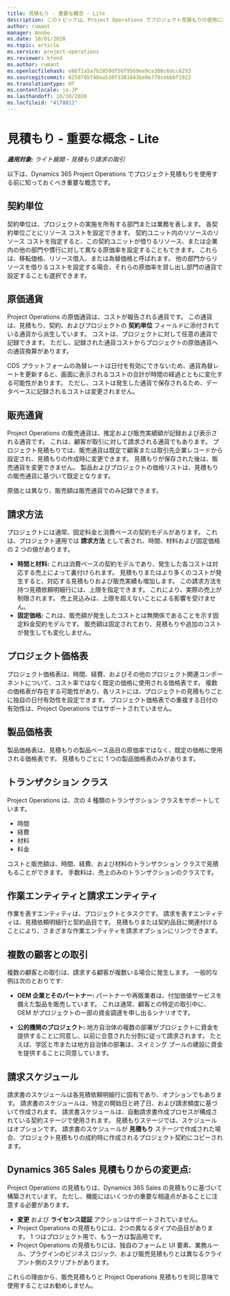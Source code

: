 ```yaml
---
title: 見積もり - 重要な概念 - Lite
description: このトピックは、Project Operations でプロジェクト見積もりの使用に関する情報を提供します。
author: rumant
manager: Annbe
ms.date: 10/01/2020
ms.topic: article
ms.service: project-operations
ms.reviewer: kfend
ms.author: rumant
ms.openlocfilehash: e86f1a5a7b2859df5bf9569ee9ca306c6dcc6293
ms.sourcegitcommit: 625878bf48ea530f3381843be0e778cebbbf1922
ms.translationtype: HT
ms.contentlocale: ja-JP
ms.lasthandoff: 10/30/2020
ms.locfileid: "4178012"
---
```

# <a name="quotes---key-concepts---lite"></a>見積もり - 重要な概念 - Lite

_**適用対象:** ライト展開 - 見積もり請求の取引_


以下は、Dynamics 365 Project Operations でプロジェクト見積もりを使用する前に知っておくべき重要な概念です。

## <a name="contracting-unit"></a>契約単位

契約単位は、プロジェクトの実施を所有する部門または業務を表します。 各契約単位ごとにリソース コストを設定できます。 契約ユニット内のリソースのリソース コストを指定すると、この契約ユニットが借りるリソース、または企業内の他の部門や慣行に対して異なる原価率を設定することもできます。 これらは、移転価格、リソース借入、または為替価格と呼ばれます。 他の部門からリソースを借りるコストを設定する場合、それらの原価率を貸し出し部門の通貨で設定することも選択できます。

## <a name="cost-currency"></a>原価通貨

Project Operations の原価通貨は、コストが報告される通貨です。 この通貨は、見積もり、契約、およびプロジェクトの **契約単位** フィールドに添付されている通貨から派生しています。 コストは、プロジェクトに対して任意の通貨で記録できます。 ただし、記録された通貨コストからプロジェクトの原価通貨への通貨換算があります。

CDS プラットフォームの為替レートは日付を有効にできないため、通貨為替レートを更新すると、画面に表示されるコストの合計が時間の経過とともに変化する可能性があります。 ただし、コストは発生した通貨で保存されるため、データベースに記録されるコストは変更されません。

## <a name="sales-currency"></a>販売通貨

Project Operations の販売通貨は、推定および販売実績額が記録および表示される通貨です。 これは、顧客が取引に対して請求される通貨でもあります。 プロジェクト見積もりでは、販売通貨は既定で顧客または取引先企業レコードから設定され、見積もりの作成時に変更できます。 見積もりが保存された後は、販売通貨を変更できません。 製品およびプロジェクトの価格リストは、見積もりの販売通貨に基づいて既定となります。

原価とは異なり、販売額は販売通貨でのみ記録できます。

## <a name="billing-method"></a>請求方法

プロジェクトには通常、固定料金と消費ベースの契約モデルがあります。 これは、プロジェクト運用では **請求方法** として表され、時間、材料および固定価格の 2 つの値があります。

- **時間と材料:** これは消費ベースの契約モデルであり、発生した各コストは対応する売上によって裏付けられます。 見積もりまたはより多くのコストが発生すると、対応する見積もりおよび販売実績も増加します。 この請求方法を持つ見積依頼明細行には、上限を指定できます。 これにより、実際の売上が制限されます。 売上見込みは、上限を超えないことによる影響を受けません。
- **固定価格:** これは、販売額が発生したコストとは無関係であることを示す固定料金契約モデルです。 販売額は固定されており、見積もりや追加のコストが発生しても変化しません。

## <a name="project-price-lists"></a>プロジェクト価格表

プロジェクト価格表は、時間、経費、およびその他のプロジェクト関連コンポーネントについて、コスト率ではなく既定の価格に使用される価格表です。 複数の価格表が存在する可能性があり、各リストには、プロジェクトの見積もりごとに独自の日付有効性を設定できます。 プロジェクト価格表での重複する日付の有効性は、Project Operations ではサポートされていません。

## <a name="product-price-lists"></a>製品価格表

製品価格表は、見積もりの製品ベース品目の原価率ではなく、既定の価格に使用される価格表です。 見積もりごとに 1 つの製品価格表のみがあります。

## <a name="transaction-classes"></a>トランザクション クラス

Project Operations は、次の 4 種類のトランザクション クラスをサポートしています。

- 時間
- 経費
- 材料
- 料金

コストと販売額は、時間、経費、および材料のトランザクション クラスで見積もることができます。 手数料は、売上のみのトランザクションのクラスです。

## <a name="work-entities-and-billing-entities"></a>作業エンティティと請求エンティティ

作業を表すエンティティは、プロジェクトとタスクです。 請求を表すエンティティは、見積依頼明細行と契約品目です。 見積もりまたは契約品目に関連付けることにより、さまざまな作業エンティティを請求オプションにリンクできます。

## <a name="multi-customer-deals"></a>複数の顧客との取引

複数の顧客との取引は、請求する顧客が複数いる場合に発生します。 一般的な例は次のとおりです:

- **OEM 企業とそのパートナー:** パートナーや再販業者は、付加価値サービスを備えた製品を販売しています。 これは通常、顧客との特定の取引中に、OEM がプロジェクトの一部の資金調達を申し出るシナリオです。 

- **公的機関のプロジェクト:** 地方自治体の複数の部署がプロジェクトに資金を提供することに同意し、以前に合意された分割に従って請求されます。 たとえば、学区と市または地方自治体の部署は、スイミング プールの建設に資金を提供することに同意しています。

## <a name="invoice-schedules"></a>請求スケジュール

請求書のスケジュールは各見積依頼明細行に固有であり、オプションでもあります。 請求書のスケジュールは、特定の開始日と終了日、および請求頻度に基づいて作成されます。 請求書スケジュールは、自動請求書作成プロセスが構成されている契約ステージで使用されます。 見積もりステージでは、スケジュールはオプションです。 請求書のスケジュールが **見積もり** ステージで作成された場合、プロジェクト見積もりの成約時に作成されるプロジェクト契約にコピーされます。

## <a name="changes-from-dynamics-365-sales-quote"></a>Dynamics 365 Sales 見積もりからの変更点:

Project Operations の見積もりは、Dynamics 365 Sales の見積もりに基づいて構築されています。 ただし、機能にはいくつかの重要な相違点があることに注意する必要があります。

- **変更** および **ライセンス認証** アクションはサポートされていません。
- Project Operations の見積もりには、2つの異なるタイプの品目があります。 1 つはプロジェクト用で、もう一方は製品用です。
- Project Operations の見積もりには、独自のフォームと UI 要素、業務ルール、プラグインのビジネス ロジック、および販売見積もりとは異なるクライアント側のスクリプトがあります。

これらの理由から、販売見積もりと Project Operations 見積もりを同じ意味で使用することはお勧めしません。

